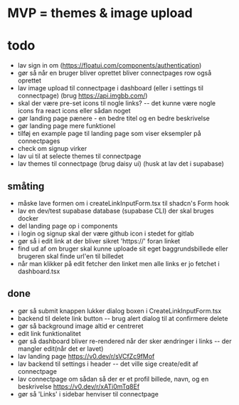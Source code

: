 # MVP = themes & image upload


# todo
- lav sign in om (https://floatui.com/components/authentication)
- gør så når en bruger bliver oprettet bliver connectpages row også oprettet
- lav image upload til connectpage i dashboard (eller i settings til connectpage) (brug https://api.imgbb.com/)
- skal der være pre-set icons til nogle links? -- det kunne være nogle icons fra react icons eller sådan noget
- gør landing page pænere - en bedre titel og en bedre beskrivelse
- gør landing page mere funktionel
- tilføj en example page til landing page som viser eksempler på connectpages
- check om signup virker
- lav ui til at selecte themes til connectpage
- lav themes til connectpage (brug daisy ui) (husk at lav det i supabase)

## småting
- måske lave formen om i createLinkInputForm.tsx til shadcn's Form hook
- lav en dev/test supabase database (supabase CLI) der skal bruges docker
- del landing page op i components
- i login og signup skal der være github icon i stedet for gitlab
- gør så i edit link at der bliver sikret 'https://' foran linket
- find ud af om bruger skal kunne uploade sit eget baggrundsbillede eller brugeren skal finde url'en til billedet
- når man klikker på edit fetcher den linket men alle links er jo fetchet i dashboard.tsx

## done
- gør så submit knappen lukker dialog boxen i CreateLinkInputForm.tsx
- backend til delete link button -- brug alert dialog til at confirmere delete
- gør så background image altid er centreret
- edit link funktionalitet
- gør så dashboard bliver re-rendered når der sker ændringer i links -- der mangler edit(når det er lavet)
- lav landing page https://v0.dev/r/sVCfZc9fMof
- lav backend til settings i header -- det ville sige create/edit af connectpage
- lav connectpage om sådan så der er et profil billede, navn, og en beskrivelse https://v0.dev/r/xATi0mTq8Ef
- gør så 'Links' i sidebar henviser til connectpage


